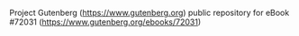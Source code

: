 Project Gutenberg (https://www.gutenberg.org) public repository
for eBook #72031 (https://www.gutenberg.org/ebooks/72031)
